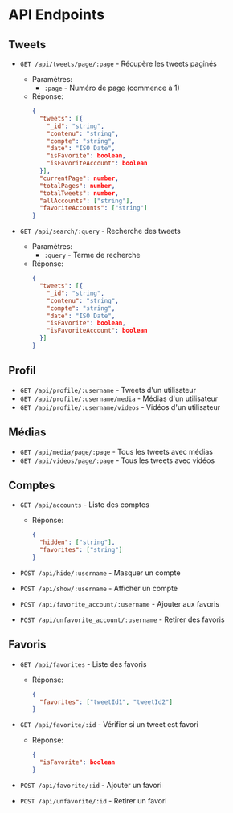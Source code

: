# API Endpoints

## Tweets
- `GET /api/tweets/page/:page` - Récupère les tweets paginés
  - Paramètres:
    - `:page` - Numéro de page (commence à 1)
  - Réponse:
    ```json
    {
      "tweets": [{
        "_id": "string",
        "contenu": "string",
        "compte": "string",
        "date": "ISO Date",
        "isFavorite": boolean,
        "isFavoriteAccount": boolean
      }],
      "currentPage": number,
      "totalPages": number,
      "totalTweets": number,
      "allAccounts": ["string"],
      "favoriteAccounts": ["string"]
    }
    ```

- `GET /api/search/:query` - Recherche des tweets
  - Paramètres:
    - `:query` - Terme de recherche
  - Réponse:
    ```json
    {
      "tweets": [{
        "_id": "string",
        "contenu": "string",
        "compte": "string",
        "date": "ISO Date",
        "isFavorite": boolean,
        "isFavoriteAccount": boolean
      }]
    }
    ```

## Profil
- `GET /api/profile/:username` - Tweets d'un utilisateur
- `GET /api/profile/:username/media` - Médias d'un utilisateur
- `GET /api/profile/:username/videos` - Vidéos d'un utilisateur

## Médias
- `GET /api/media/page/:page` - Tous les tweets avec médias
- `GET /api/videos/page/:page` - Tous les tweets avec vidéos

## Comptes
- `GET /api/accounts` - Liste des comptes
  - Réponse:
    ```json
    {
      "hidden": ["string"],
      "favorites": ["string"]
    }
    ```

- `POST /api/hide/:username` - Masquer un compte
- `POST /api/show/:username` - Afficher un compte
- `POST /api/favorite_account/:username` - Ajouter aux favoris
- `POST /api/unfavorite_account/:username` - Retirer des favoris

## Favoris
- `GET /api/favorites` - Liste des favoris
  - Réponse:
    ```json
    {
      "favorites": ["tweetId1", "tweetId2"]
    }
    ```

- `GET /api/favorite/:id` - Vérifier si un tweet est favori
  - Réponse:
    ```json
    {
      "isFavorite": boolean
    }
    ```

- `POST /api/favorite/:id` - Ajouter un favori
- `POST /api/unfavorite/:id` - Retirer un favori
